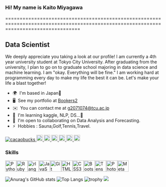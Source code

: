 ### Hi! My name is Kaito Miyagawa
======================================================================================================================================

Data Scientist
--------------

We deeply appreciate you taking a look at our profile! I am currently a 4th year university student at Tokyo City University. After graduating from the university, I plan to go on to graduate school majoring in data science and machine learning. I am "okay. Everything will be fine." I am working hard at programming every day to make my life the best it can be. Let's make your life a blast together!

* 🌍  I'm based in Japan🎌
* 🖥️  See my portfolio at [Bookers2](http://github.com/cacaobucks/bookers2.ver2)
* ✉️  You can contact me at [g2071074@tcu.ac.jp](mailto:ｇ2071074@tcu.ac.jp)
* 🧠  I'm learning kaggle, NLP, DS...🐧
* 🤝  I'm open to collaborating on Data Analysis and Forecasting.
* ⚡  Hobbies : Sauna,Golf,Tennis,Travel.

<p align="left">
  <a href="https://github.com/cacaobucks/cacaobucks/">
    <img src="https://komarev.com/ghpvc/?username=cacaobucks" alt="cacaobucks" />
  </a>
  <a href="http://twitter.com/cacaobucks">
    <img height="20" src="https://img.shields.io/twitter/follow/cacaobucks?label=Twitter&logo=twitter&style=flat" />
  </a>
  <a href="https://github.com/cacaobucks">
    <img height="20" src="https://img.shields.io/github/followers/cacaobucks?label=follow&logo=github&style=flat" />
  </a>
  <a href="https://www.reddit.com/user/cacaobucks">
    <img height="20" src="https://img.shields.io/reddit/user-karma/combined/cacaobucks?label=Reddit&logo=reddit&style=flat" />
  </a>
  <a href="https://stackoverflow.com/users/5720201/cacaobucks">
    <img height="20" src="https://img.shields.io/stackexchange/stackoverflow/r/5720201?label=StackOverflow&logo=stack-overflow&style=flat" />
  </a>
  <a href="http://qiita.com/cacaobucks">
    <img height="20" src="https://qiita-badge.apiapi.app/s/cacaobucks/posts.svg" />
  </a>
  <//qiita.com/cacaobucks">
    <img height="20" src="https://qiita-badge.apiapi.app/s/cacaobucks/contributions.svg" />
  </a>
</p>

### Skills

<p align="left">
<a href="https://www.python.org/" target="_blank" rel="noreferrer"><img src="https://raw.githubusercontent.com/danielcranney/readme-generator/main/public/icons/skills/python-colored.svg" width="36" height="36" alt="Python" /></a><a href="https://www.ruby-lang.org/en/" target="_blank" rel="noreferrer"><img src="https://raw.githubusercontent.com/danielcranney/readme-generator/main/public/icons/skills/ruby-colored.svg" width="36" height="36" alt="Ruby" /></a><a href="https://www.r-project.org/" target="_blank" rel="noreferrer"><img src="https://raw.githubusercontent.com/danielcranney/readme-generator/main/public/icons/skills/rlang-colored.svg" width="36" height="36" alt="rlang" /></a><a href="https://developer.mozilla.org/en-US/docs/Web/JavaScript" target="_blank" rel="noreferrer"><img src="https://raw.githubusercontent.com/danielcranney/readme-generator/main/public/icons/skills/javascript-colored.svg" width="36" height="36" alt="JavaScript" /></a><a href="https://git-scm.com/" target="_blank" rel="noreferrer"><img src="https://raw.githubusercontent.com/danielcranney/readme-generator/main/public/icons/skills/git-colored.svg" width="36" height="36" alt="Git" /></a><a href="https://developer.mozilla.org/en-US/docs/Glossary/HTML5" target="_blank" rel="noreferrer"><img src="https://raw.githubusercontent.com/danielcranney/readme-generator/main/public/icons/skills/html5-colored.svg" width="36" height="36" alt="HTML5" /></a><a href="https://www.w3.org/TR/CSS/#css" target="_blank" rel="noreferrer"><img src="https://raw.githubusercontent.com/danielcranney/readme-generator/main/public/icons/skills/css3-colored.svg" width="36" height="36" alt="CSS3" /></a><a href="https://getbootstrap.com/" target="_blank" rel="noreferrer"><img src="https://raw.githubusercontent.com/danielcranney/readme-generator/main/public/icons/skills/bootstrap-colored.svg" width="36" height="36" alt="Bootstrap" /></a><a href="https://www.tensorflow.org/" target="_blank" rel="noreferrer"><img src="https://raw.githubusercontent.com/danielcranney/readme-generator/main/public/icons/skills/tensorflow-colored.svg" width="36" height="36" alt="TensorFlow" /></a><a href="https://www.adobe.com/uk/products/photoshop.html" target="_blank" rel="noreferrer"><img src="https://raw.githubusercontent.com/danielcranney/readme-generator/main/public/icons/skills/photoshop-colored-dark.svg" width="36" height="36" alt="Photoshop" /></a><a href="https://metamask.io/" target="_blank" rel="noreferrer"><img src="https://raw.githubusercontent.com/danielcranney/readme-generator/main/public/icons/skills/metamask-colored.svg" width="36" height="36" alt="MetaMask" /></a>
</p>


![Anurag's GitHub stats](https://github-readme-stats.vercel.app/api?username=cacaobucks&show_icons=true&theme=tokyonight)
![Top Langs](https://github-readme-stats.vercel.app/api/top-langs/?username=cacaobucks&layout=compact&theme=tokyonight)
![trophy](https://github-profile-trophy.vercel.app/?username=cacaobucks&theme=tokyonight)
![](http://github-profile-summary-cards.vercel.app/api/cards/profile-details?username=cacaobucks&theme=tokyonight)

